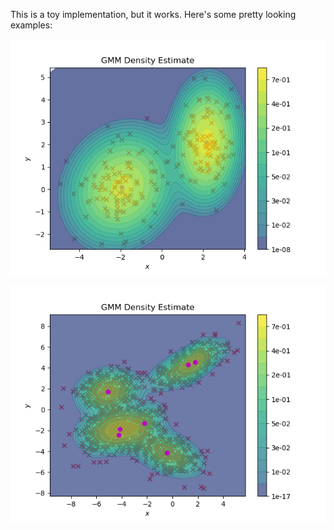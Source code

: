 This is a toy implementation, but it works.  Here's some pretty looking examples:

![alt tag](https://raw.githubusercontent.com/RJTK/mixture_gaussians/master/example1.png)

![alt tag](https://raw.githubusercontent.com/RJTK/mixture_gaussians/master/example2.png)